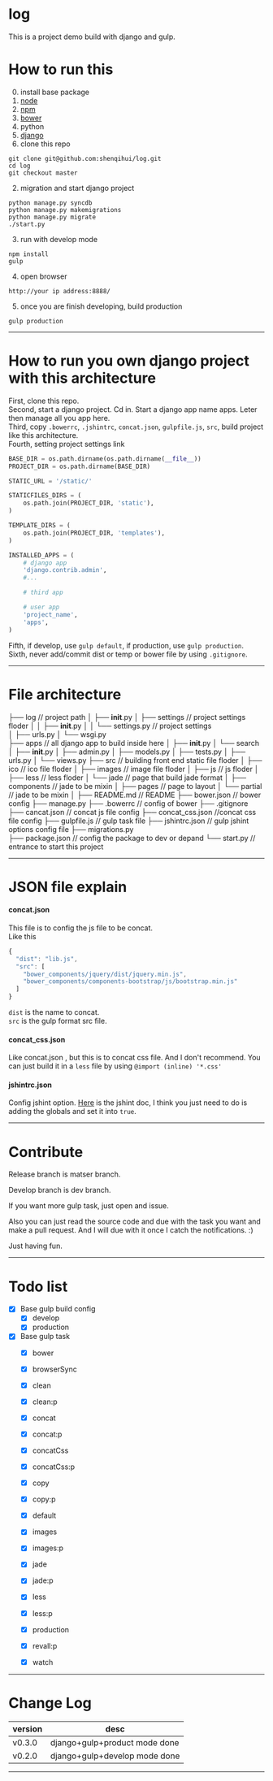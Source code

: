 log
===

This is a project demo build with django and gulp.


How to run this
===
0. install base package
  1. [node](http://nodejs.org/)  
  2. [npm](https://www.npmjs.com/)  
  3. [bower](http://bower.io/)  
  4. python
  5. [django](https://www.djangoproject.com/)  
1. clone this repo
```
git clone git@github.com:shenqihui/log.git
cd log
git checkout master
```
2. migration and start django project
```
python manage.py syncdb
python manage.py makemigrations
python manage.py migrate
./start.py
```
3. run with develop mode  
```
npm install
gulp
```
4. open browser
```
http://your ip address:8888/
``` 
5. once you are finish developing, build production 
```
gulp production
```

------


How to run you own django project with this architecture
===

First, clone this repo.  
Second, start a django project. Cd in. Start a django app name apps. Leter then manage all you app here.  
Third, copy `.bowerrc`, `.jshintrc`, `concat.json`, `gulpfile.js`, `src`, build project like this architecture.  
Fourth, setting project settings link  
```python
BASE_DIR = os.path.dirname(os.path.dirname(__file__))
PROJECT_DIR = os.path.dirname(BASE_DIR)

STATIC_URL = '/static/'

STATICFILES_DIRS = (
    os.path.join(PROJECT_DIR, 'static'),
)

TEMPLATE_DIRS = (
    os.path.join(PROJECT_DIR, 'templates'),
)

INSTALLED_APPS = (
    # django app
    'django.contrib.admin',
    #...

    # third app

    # user app
    'project_name',
    'apps',
)
```  
Fifth, if develop, use `gulp default`, if production, use `gulp production`.  
Sixth, never add/commit dist or temp or bower file by using `.gitignore`.  


------


File architecture
===
├── log                   // project path
│   ├── __init__.py
│   ├── settings              // project settings floder
│   │  ├── __init__.py
│   │  └── settings.py        // project settings  
│   ├── urls.py
│   └── wsgi.py  
├── apps                  // all django app to build inside here
│   ├── __init__.py
│   └── search
│       ├── __init__.py
│       ├── admin.py
│       ├── models.py
│       ├── tests.py
│       ├── urls.py
│       └── views.py
├── src                   // building front end static file floder
│   ├── ico                   // ico file floder
│   ├── images                // image file floder
│   ├── js                    // js floder
│   ├── less                  // less floder
│   └── jade                  // page that build jade format
│       ├── components            // jade to be mixin
│       ├── pages                 // page to layout
│       └── partial               // jade to be mixin
│
├── README.md             // README
├── bower.json            // bower config
├── manage.py
├── .bowerrc              // config of bower
├── .gitignore
├── cancat.json           // concat js file config
├── concat_css.json       //concat css file config
├── gulpfile.js           // gulp task file
├── jshintrc.json         // gulp jshint options config file
├── migrations.py  
├── package.json          // config the package to dev or depand
└── start.py              // entrance to start this project


------


JSON file explain
===


#### concat.json
This file is to config the js file to be concat.  
Like this
```javascript
{
  "dist": "lib.js",
  "src": [
    "bower_components/jquery/dist/jquery.min.js",
    "bower_components/components-bootstrap/js/bootstrap.min.js"
  ]
}
```
`dist` is the name to concat.   
`src` is the gulp format src file.


#### concat_css.json

Like concat.json , but this is to concat css file. And I don't recommend. You can just build it in a `less` file by using `@import (inline) '*.css'`  


#### jshintrc.json
Config jshint option. [Here](http://jshint.com/docs/options/) is the jshint doc, I think you just need to do is adding the globals and set it into `true`.


------


Contribute
===

Release branch is matser branch.  

Develop branch is dev branch.  

If you want more gulp task, just open and issue.  

Also you can just read the source code and due with the task you want and make a pull request. And I will due with it once I catch the notifications. :)  

Just having fun.


------


Todo list
===

- [x] Base gulp build config
  - [x] develop
  - [x] production
- [x] Base gulp task
  - [x] bower  
  - [x] browserSync  
  - [x] clean  
  - [x] clean:p  
  - [x] concat  
  - [x] concat:p  
  - [x] concatCss
  - [x] concatCss:p
  - [x] copy  
  - [x] copy:p  
  - [x] default  
  - [x] images  
  - [x] images:p  
  - [x] jade  
  - [x] jade:p  
  - [x] less  
  - [x] less:p  
  - [x] production  
  - [x] revall:p  
  - [x] watch  


------


Change Log
===
|version|desc|
|-------|----|
|v0.3.0 |django+gulp+product mode done|
|v0.2.0 |django+gulp+develop mode done|

------



